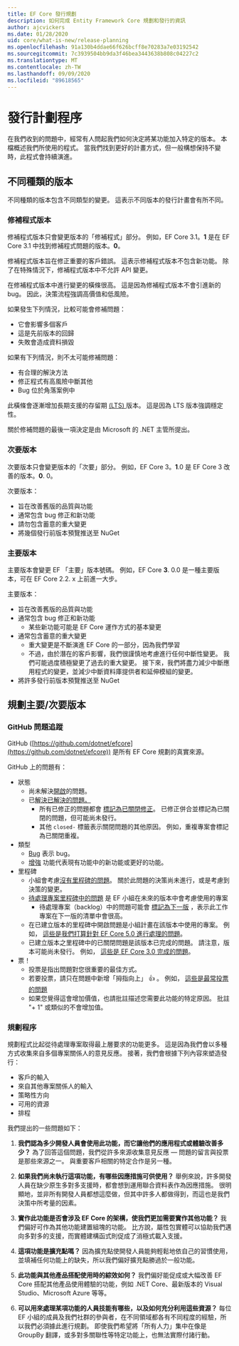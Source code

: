 ```yaml
---
title: EF Core 發行規劃
description: 如何完成 Entity Framework Core 規劃和發行的資訊
author: ajcvickers
ms.date: 01/28/2020
uid: core/what-is-new/release-planning
ms.openlocfilehash: 91a130b4ddae66f626bcff8e70283a7e03192542
ms.sourcegitcommit: 7c3939504bb9da3f46bea3443638b808c04227c2
ms.translationtype: MT
ms.contentlocale: zh-TW
ms.lasthandoff: 09/09/2020
ms.locfileid: "89618565"
---
```

# <a name="release-planning-process"></a>發行計劃程序

在我們收到的問題中，經常有人問起我們如何決定將某功能加入特定的版本。
本檔概述我們所使用的程式。
當我們找到更好的計畫方式，但一般構想保持不變時，此程式會持續演進。

## <a name="different-kinds-of-releases"></a>不同種類的版本

不同種類的版本包含不同類型的變更。
這表示不同版本的發行計畫會有所不同。

### <a name="patch-releases"></a>修補程式版本

修補程式版本只會變更版本的「修補程式」部分。
例如，EF Core 3.1。**1** 是在 EF Core 3.1 中找到修補程式問題的版本。**0**。

修補程式版本旨在修正重要的客戶錯誤。
這表示修補程式版本不包含新功能。
除了在特殊情況下，修補程式版本中不允許 API 變更。

在修補程式版本中進行變更的橫條很高。
這是因為修補程式版本不會引進新的 bug。
因此，決策流程強調高價值和低風險。

如果發生下列情況，比較可能會修補問題：
  * 它會影響多個客戶
  * 這是先前版本的回歸
  * 失敗會造成資料損毀

如果有下列情況，則不太可能修補問題：
  * 有合理的解決方法
  * 修正程式有高風險中斷其他
  * Bug 位於角落案例中

此橫條會逐漸增加長期支援的存留期 [ (LTS) ](https://dotnet.microsoft.com/platform/support/policy/dotnet-core) 版本。 這是因為 LTS 版本強調穩定性。

關於修補問題的最後一項決定是由 Microsoft 的 .NET 主管所提出。

### <a name="minor-releases"></a>次要版本

次要版本只會變更版本的「次要」部分。
例如，EF Core 3。**1**.0 是 EF Core 3 改善的版本。**0**. 0。

次要版本：
* 旨在改善舊版的品質與功能
* 通常包含 bug 修正和新功能
* 請勿包含蓄意的重大變更
* 將幾個發行前版本預覽推送至 NuGet

### <a name="major-releases"></a>主要版本

主要版本會變更 EF 「主要」版本號碼。
例如，EF Core **3**. 0.0 是一種主要版本，可在 EF Core 2.2. x 上前進一大步。

主要版本：
* 旨在改善舊版的品質與功能
* 通常包含 bug 修正和新功能
  * 某些新功能可能是 EF Core 運作方式的基本變更
* 通常包含蓄意的重大變更
  * 重大變更是不斷演進 EF Core 的一部分，因為我們學習
  * 不過，由於潛在的客戶影響，我們很謹慎地考慮進行任何中斷性變更。 我們可能過度積極變更了過去的重大變更。 接下來，我們將盡力減少中斷應用程式的變更，並減少中斷資料庫提供者和延伸模組的變更。
* 將許多發行前版本預覽推送至 NuGet

## <a name="planning-for-majorminor-releases"></a>規劃主要/次要版本

### <a name="github-issue-tracking"></a>GitHub 問題追蹤

GitHub ([https://github.com/dotnet/efcore](https://github.com/dotnet/efcore)) 是所有 EF Core 規劃的真實來源。

GitHub 上的問題有：

* 狀態
  * 尚未解決[開啟](https://github.com/dotnet/efcore/issues)的問題。
  * 已[解決已解決的問題。](https://github.com/dotnet/efcore/issues?q=is%3Aissue+is%3Aclosed)
    * 所有已修正的問題都會 [標記為已關閉修正](https://github.com/dotnet/efcore/issues?q=is%3Aissue+label%3Aclosed-fixed+is%3Aclosed)。 已修正併合並標記為已關閉的問題，但可能尚未發行。
    * 其他 `closed-` 標籤表示關閉問題的其他原因。 例如，重複專案會標記為已關閉重複。
* 類型
  * [Bug](https://github.com/dotnet/efcore/issues?q=is%3Aissue+is%3Aopen+label%3Atype-bug) 表示 bug。
  * [增強](https://github.com/dotnet/efcore/issues?q=is%3Aissue+is%3Aopen+label%3Atype-enhancement) 功能代表現有功能中的新功能或更好的功能。
* 里程碑
  * 小組會考慮[沒有里程碑的問題](https://github.com/dotnet/efcore/issues?q=is%3Aopen+is%3Aissue+no%3Amilestone)。 關於此問題的決策尚未進行，或是考慮到決策的變更。
  * [待處理專案里程碑中的問題](https://github.com/dotnet/efcore/issues?q=is%3Aopen+is%3Aissue+milestone%3ABacklog) 是 EF 小組在未來的版本中會考慮使用的專案
    * 待處理專案（backlog）中的問題可能會 [標記為下一版](https://github.com/dotnet/efcore/issues?q=is%3Aissue+is%3Aopen+label%3Aconsider-for-next-release) ，表示此工作專案在下一版的清單中會很高。
  * 在已建立版本的里程碑中開啟問題是小組計畫在該版本中使用的專案。 例如， [這些是我們打算針對 EF Core 5.0 進行處理的問題](https://github.com/dotnet/efcore/issues?q=is%3Aopen+is%3Aissue+milestone%3A5.0.0)。
  * 已建立版本之里程碑中的已關閉問題是該版本已完成的問題。 請注意，版本可能尚未發行。 例如， [這些是 EF Core 3.0 完成的問題](https://github.com/dotnet/efcore/issues?q=is%3Aissue+milestone%3A3.0.0+is%3Aclosed)。
* 票！
  * 投票是指出問題對您很重要的最佳方式。
  * 若要投票，請只在問題中新增「拇指向上」 👍 。 例如， [這些是最常投票的問題](https://github.com/dotnet/efcore/issues?q=is%3Aissue+is%3Aopen+sort%3Areactions-%2B1-desc)
  * 如果您覺得這會增加價值，也請批註描述您需要此功能的特定原因。 批註 "+ 1" 或類似的不會增加值。

### <a name="the-planning-process"></a>規劃程序

規劃程式比起從待處理專案取得最上層要求的功能更多。
這是因為我們會以多種方式收集來自多個專案關係人的意見反應。
接著，我們會根據下列內容來塑造發行：

* 客戶的輸入
* 來自其他專案關係人的輸入
* 策略性方向
* 可用的資源
* 排程

我們提出的一些問題如下：

1. **我們認為多少開發人員會使用此功能，而它讓他們的應用程式或體驗改善多少？** 為了回答這個問題，我們從許多來源收集意見反應 — 問題的留言與投票是那些來源之一。 與重要客戶相關的特定合作是另一種。

2. **如果我們尚未執行這項功能，有哪些因應措施可供使用？** 舉例來說，許多開發人員在缺少原生多對多支援時，都會想到運用聯合資料表作為因應措施。 很明顯地，並非所有開發人員都想這麼做，但其中許多人都做得到，而這也是我們決策中所考量的因素。

3. **實作此功能是否會涉及 EF Core 的架構，使我們更加需要實作其他功能？** 我們偏好可作為其他功能建置組塊的功能。 比方說，屬性包實體可以協助我們邁向多對多的支援，而實體建構函式則促成了消極式載入支援。

4. **這項功能是擴充點嗎？** 因為擴充點使開發人員能夠輕鬆地依自己的習慣使用，並填補任何功能上的缺失，所以我們偏好擴充點勝過於一般功能。

5. **此功能與其他產品搭配使用時的綜效如何？** 我們偏好能促成或大幅改善 EF Core 搭配其他產品使用體驗的功能，例如 .NET Core、最新版本的 Visual Studio、Microsoft Azure 等等。

6. **可以用來處理某項功能的人員技能有哪些，以及如何充分利用這些資源？** 每位 EF 小組的成員及我們社群的參與者，在不同領域都各有不同程度的經驗，所以我們必須據此進行規劃。 即使我們希望將「所有人力」集中在像是 GroupBy 翻譯，或多對多關聯性等特定功能上，也無法實際付諸行動。
